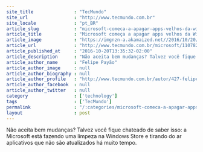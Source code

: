 ```yaml
---
site_title               : "TecMundo"
site_url                 : "http://www.tecmundo.com.br"
site_locale              : "pt_BR"
article_slug             : "microsoft-comeca-a-apagar-apps-velhos-da-windows-store"
article_title            : "Microsoft começa a apagar apps velhos da Windows Store"
article_image            : "https://imgnzn-a.akamaized.net//2016/10/20/20123504885538-t1200x480.jpg"
article_url              : "http://www.tecmundo.com.br/microsoft/110782-microsoft-comeca-apagar-apps-velhos-windows-store.htm"
article_published_at     : "2016-10-20T13:35:32-02:00"
article_description      : "Não aceita bem mudanças? Talvez você fique chateado de saber isso: a Microsoft está fazendo uma limpeza na Windows Store e tirando do ar aplicativos que não são atualizados há muito tempo."
article_author_name      : "Felipe Payão"
article_author_image     : null
article_author_biography : null
article_author_profile   : "http://www.tecmundo.com.br/autor/427-felipe-payao/"
article_author_facebook  : null
article_author_twitter   : null
category                 : ['technology']
tags                     : ['TecMundo']
permalink                : "/:categories/microsoft-comeca-a-apagar-apps-velhos-da-windows-store/"
layout                   : post
---
```


Não aceita bem mudanças? Talvez você fique chateado de saber isso: a Microsoft está fazendo uma limpeza na Windows Store e tirando do ar aplicativos que não são atualizados há muito tempo.

